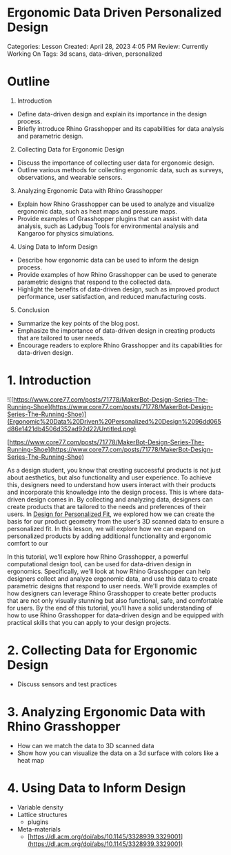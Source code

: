 # Ergonomic Data Driven Personalized Design

Categories: Lesson
Created: April 28, 2023 4:05 PM
Review: Currently Working On
Tags: 3d scans, data-driven, personalized

# Outline

1. Introduction

- Define data-driven design and explain its importance in the design process.
- Briefly introduce Rhino Grasshopper and its capabilities for data analysis and parametric design.

2. Collecting Data for Ergonomic Design

- Discuss the importance of collecting user data for ergonomic design.
- Outline various methods for collecting ergonomic data, such as surveys, observations, and wearable sensors.

3. Analyzing Ergonomic Data with Rhino Grasshopper

- Explain how Rhino Grasshopper can be used to analyze and visualize ergonomic data, such as heat maps and pressure maps.
- Provide examples of Grasshopper plugins that can assist with data analysis, such as Ladybug Tools for environmental analysis and Kangaroo for physics simulations.

4. Using Data to Inform Design

- Describe how ergonomic data can be used to inform the design process.
- Provide examples of how Rhino Grasshopper can be used to generate parametric designs that respond to the collected data.
- Highlight the benefits of data-driven design, such as improved product performance, user satisfaction, and reduced manufacturing costs.

5. Conclusion

- Summarize the key points of the blog post.
- Emphasize the importance of data-driven design in creating products that are tailored to user needs.
- Encourage readers to explore Rhino Grasshopper and its capabilities for data-driven design.

# 1. Introduction

![[https://www.core77.com/posts/71778/MakerBot-Design-Series-The-Running-Shoe](https://www.core77.com/posts/71778/MakerBot-Design-Series-The-Running-Shoe)](Ergonomic%20Data%20Driven%20Personalized%20Design%2096dd065d86e1421db4506d352ad92d22/Untitled.png)

[https://www.core77.com/posts/71778/MakerBot-Design-Series-The-Running-Shoe](https://www.core77.com/posts/71778/MakerBot-Design-Series-The-Running-Shoe)

As a design student, you know that creating successful products is not just about aesthetics, but also functionality and user experience. To achieve this, designers need to understand how users interact with their products and incorporate this knowledge into the design process. This is where data-driven design comes in. By collecting and analyzing data, designers can create products that are tailored to the needs and preferences of their users. In [Design for Personalized Fit](../Design_for_Personalized_Fit/%21index.md), we explored how we can create the basis for our product geometry from the user’s 3D scanned data to ensure a personalized fit. In this lesson, we will explore how we can expand on personalized products by adding additional functionality and ergonomic comfort to our 

In this tutorial, we'll explore how Rhino Grasshopper, a powerful computational design tool, can be used for data-driven design in ergonomics. Specifically, we'll look at how Rhino Grasshopper can help designers collect and analyze ergonomic data, and use this data to create parametric designs that respond to user needs. We'll provide examples of how designers can leverage Rhino Grasshopper to create better products that are not only visually stunning but also functional, safe, and comfortable for users. By the end of this tutorial, you'll have a solid understanding of how to use Rhino Grasshopper for data-driven design and be equipped with practical skills that you can apply to your design projects.

# 2. Collecting Data for Ergonomic Design

- Discuss sensors and test practices

# 3. Analyzing Ergonomic Data with Rhino Grasshopper

- How can we match the data to 3D scanned data
- Show how you can visualize the data on a 3d surface with colors like a heat map

# 4. Using Data to Inform Design

- Variable density
- Lattice structures
    - plugins
- Meta-materials
    - [https://dl.acm.org/doi/abs/10.1145/3328939.3329001](https://dl.acm.org/doi/abs/10.1145/3328939.3329001)
